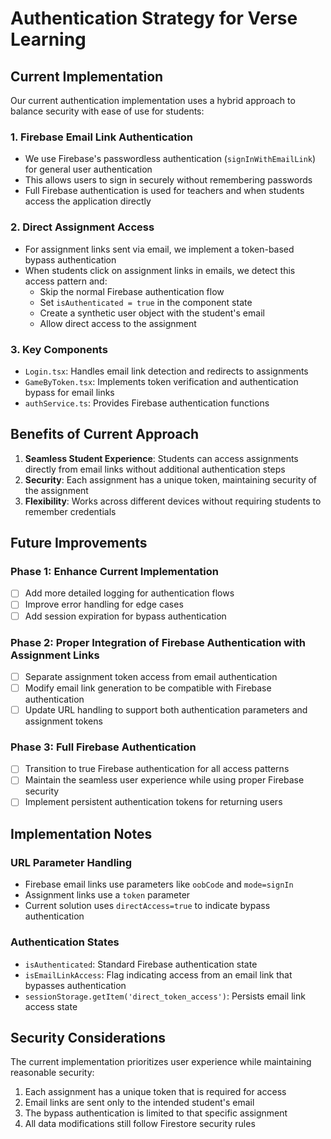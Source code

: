 # Authentication Strategy for Verse Learning

## Current Implementation

Our current authentication implementation uses a hybrid approach to balance security with ease of use for students:

### 1. Firebase Email Link Authentication
- We use Firebase's passwordless authentication (`signInWithEmailLink`) for general user authentication
- This allows users to sign in securely without remembering passwords
- Full Firebase authentication is used for teachers and when students access the application directly

### 2. Direct Assignment Access
- For assignment links sent via email, we implement a token-based bypass authentication
- When students click on assignment links in emails, we detect this access pattern and:
  - Skip the normal Firebase authentication flow
  - Set `isAuthenticated = true` in the component state
  - Create a synthetic user object with the student's email
  - Allow direct access to the assignment

### 3. Key Components
- `Login.tsx`: Handles email link detection and redirects to assignments
- `GameByToken.tsx`: Implements token verification and authentication bypass for email links
- `authService.ts`: Provides Firebase authentication functions

## Benefits of Current Approach

1. **Seamless Student Experience**: Students can access assignments directly from email links without additional authentication steps
2. **Security**: Each assignment has a unique token, maintaining security of the assignment
3. **Flexibility**: Works across different devices without requiring students to remember credentials

## Future Improvements

### Phase 1: Enhance Current Implementation
- [ ] Add more detailed logging for authentication flows
- [ ] Improve error handling for edge cases
- [ ] Add session expiration for bypass authentication

### Phase 2: Proper Integration of Firebase Authentication with Assignment Links
- [ ] Separate assignment token access from email authentication
- [ ] Modify email link generation to be compatible with Firebase authentication
- [ ] Update URL handling to support both authentication parameters and assignment tokens

### Phase 3: Full Firebase Authentication
- [ ] Transition to true Firebase authentication for all access patterns
- [ ] Maintain the seamless user experience while using proper Firebase security
- [ ] Implement persistent authentication tokens for returning users

## Implementation Notes

### URL Parameter Handling
- Firebase email links use parameters like `oobCode` and `mode=signIn`
- Assignment links use a `token` parameter
- Current solution uses `directAccess=true` to indicate bypass authentication

### Authentication States
- `isAuthenticated`: Standard Firebase authentication state
- `isEmailLinkAccess`: Flag indicating access from an email link that bypasses authentication
- `sessionStorage.getItem('direct_token_access')`: Persists email link access state

## Security Considerations

The current implementation prioritizes user experience while maintaining reasonable security:

1. Each assignment has a unique token that is required for access
2. Email links are sent only to the intended student's email
3. The bypass authentication is limited to that specific assignment
4. All data modifications still follow Firestore security rules 